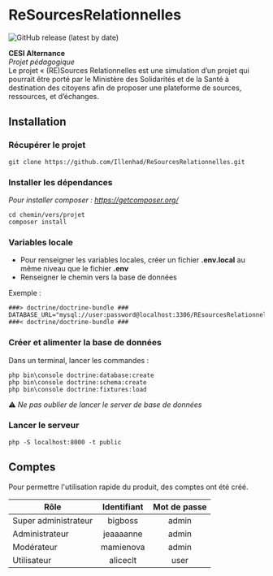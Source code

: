 # ReSourcesRelationnelles 
![GitHub release (latest by date)](https://img.shields.io/github/v/release/Illenhad/ReSourcesRelationnelles?style=plastic)

**CESI Alternance**  
*Projet pédagogique*  
Le projet « (RE)Sources Relationnelles est une simulation d’un projet qui pourrait être porté par le Ministère des Solidarités et de la Santé à destination des citoyens afin de proposer une plateforme de sources, ressources, et d’échanges. 

## Installation

### Récupérer le projet 
```
git clone https://github.com/Illenhad/ReSourcesRelationnelles.git
```

### Installer les dépendances
_Pour installer composer : https://getcomposer.org/_
```
cd chemin/vers/projet
composer install
```

### Variables locale
* Pour renseigner les variables locales, créer un fichier **.env.local** au même niveau que le fichier **.env**
* Renseigner le chemin vers la base de données

Exemple : 
```
###> doctrine/doctrine-bundle ###
DATABASE_URL="mysql://user:password@localhost:3306/REsourcesRelationnelles"
###< doctrine/doctrine-bundle ###
```

### Créer et alimenter la base de données

Dans un terminal, lancer les commandes :

```
php bin\console doctrine:database:create
php bin\console doctrine:schema:create
php bin\console doctrine:fixtures:load
```

:warning: *Ne pas oublier de lancer le server de base de données*

### Lancer le serveur
```
php -S localhost:8000 -t public
```

## Comptes
Pour permettre l'utilisation rapide du produit, des comptes ont été créé.


| Rôle                | Identifiant   | Mot de passe  |
| ------------------- |:-------------:|:-------------:|
| Super administrateur| bigboss       | admin         |
| Administrateur      | jeaaaanne     | admin         |
| Modérateur          | mamienova     | admin         |
| Utilisateur         | aliceclt      | user          |
